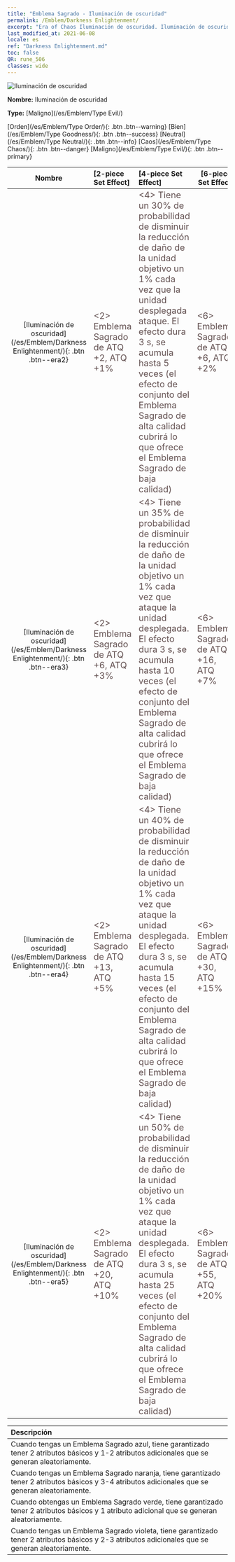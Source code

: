 ```yaml
---
title: "Emblema Sagrado - Iluminación de oscuridad"
permalink: /Emblem/Darkness Enlightenment/
excerpt: "Era of Chaos Iluminación de oscuridad. Iluminación de oscuridad. Era of Chaos Emblema Sagrado Iluminación de oscuridad. Era of Chaos Maligno Iluminación de oscuridad"
last_modified_at: 2021-06-08
locale: es
ref: "Darkness Enlightenment.md"
toc: false
QR: rune_506
classes: wide
---
```


  ![Iluminación de oscuridad](/images/r/rune_icon_506.png)

 **Nombre:** Iluminación de oscuridad

 **Type:** [Maligno](/es/Emblem/Type Evil/)

  [Orden](/es/Emblem/Type Order/){: .btn .btn--warning}   [Bien](/es/Emblem/Type Goodness/){: .btn .btn--success}   [Neutral](/es/Emblem/Type Neutral/){: .btn .btn--info}   [Caos](/es/Emblem/Type Chaos/){: .btn .btn--danger}   [Maligno](/es/Emblem/Type Evil/){: .btn .btn--primary} 

  |  Nombre    | [2-piece Set Effect] | [4-piece Set Effect] | [6-piece Set Effect]  | 
  |:-----------------------:|:-------------------|:-----------------|----------------| 
  | [Iluminación de oscuridad](/es/Emblem/Darkness Enlightenment/){: .btn .btn--era2} | <span style="color: #645252;font-size:20px">&lt;2&gt; Emblema Sagrado de ATQ +2, ATQ +1%</span> | <span style="color: #645252;font-size:20px">&lt;4&gt; Tiene un 30% de probabilidad de disminuir la reducción de daño de la unidad objetivo un 1% cada vez que la unidad desplegada ataque. El efecto dura 3 s, se acumula hasta 5 veces (el efecto de conjunto del Emblema Sagrado de alta calidad cubrirá lo que ofrece el Emblema Sagrado de baja calidad)</span> | <span style="color: #645252;font-size:20px">&lt;6&gt; Emblema Sagrado de ATQ +6, ATQ +2%</span> | 
  | [Iluminación de oscuridad](/es/Emblem/Darkness Enlightenment/){: .btn .btn--era3} | <span style="color: #645252;font-size:20px">&lt;2&gt; Emblema Sagrado de ATQ +6, ATQ +3%</span> | <span style="color: #645252;font-size:20px">&lt;4&gt; Tiene un 35% de probabilidad de disminuir la reducción de daño de la unidad objetivo un 1% cada vez que ataque la unidad desplegada. El efecto dura 3 s, se acumula hasta 10 veces (el efecto de conjunto del Emblema Sagrado de alta calidad cubrirá lo que ofrece el Emblema Sagrado de baja calidad)</span> | <span style="color: #645252;font-size:20px">&lt;6&gt; Emblema Sagrado de ATQ +16, ATQ +7%</span> | 
  | [Iluminación de oscuridad](/es/Emblem/Darkness Enlightenment/){: .btn .btn--era4} | <span style="color: #645252;font-size:20px">&lt;2&gt; Emblema Sagrado de ATQ +13, ATQ +5%</span> | <span style="color: #645252;font-size:20px">&lt;4&gt; Tiene un 40% de probabilidad de disminuir la reducción de daño de la unidad objetivo un 1% cada vez que ataque la unidad desplegada. El efecto dura 3 s, se acumula hasta 15 veces (el efecto de conjunto del Emblema Sagrado de alta calidad cubrirá lo que ofrece el Emblema Sagrado de baja calidad)</span> | <span style="color: #645252;font-size:20px">&lt;6&gt; Emblema Sagrado de ATQ +30, ATQ +15%</span> | 
  | [Iluminación de oscuridad](/es/Emblem/Darkness Enlightenment/){: .btn .btn--era5} | <span style="color: #645252;font-size:20px">&lt;2&gt; Emblema Sagrado de ATQ +20, ATQ +10%</span> | <span style="color: #645252;font-size:20px">&lt;4&gt; Tiene un 50% de probabilidad de disminuir la reducción de daño de la unidad objetivo un 1% cada vez que ataque la unidad desplegada. El efecto dura 3 s, se acumula hasta 25 veces (el efecto de conjunto del Emblema Sagrado de alta calidad cubrirá lo que ofrece el Emblema Sagrado de baja calidad)</span> | <span style="color: #645252;font-size:20px">&lt;6&gt; Emblema Sagrado de ATQ +55, ATQ +20%</span> | 

  |         Descripción            | 
  |:-------------------------------|
  | Cuando tengas un Emblema Sagrado azul, tiene garantizado tener 2 atributos básicos y 1-2 atributos adicionales que se generan aleatoriamente. |
  | Cuando tengas un Emblema Sagrado naranja, tiene garantizado tener 2 atributos básicos y 3-4 atributos adicionales que se generan aleatoriamente. |
  | Cuando obtengas un Emblema Sagrado verde, tiene garantizado tener 2 atributos básicos y 1 atributo adicional que se generan aleatoriamente. |
  | Cuando tengas un Emblema Sagrado violeta, tiene garantizado tener 2 atributos básicos y 2-3 atributos adicionales que se generan aleatoriamente. |
